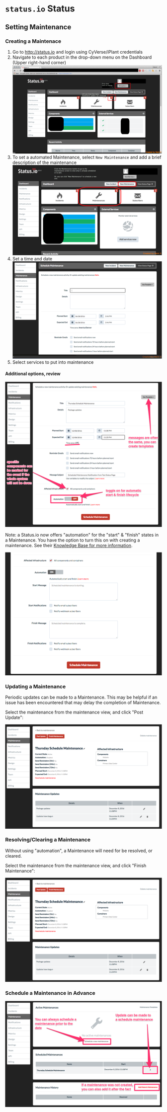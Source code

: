 # `status.io` Status
## Setting Maintenance

### Creating a Maintenace

1. Go to <http://status.io> and login using CyVerse/iPlant credentials
2. Navigate to each product in the drop-down menu on the Dashboard (Upper right-hand corner)
![aeaef](images/change_dropdown.png)
3. To set a automated Maintenance, select `New Maintenance` and add a brief description of the maintenance
![aeaef](images/coreservice_page.png)
4. Set a time and date
![aeaef](images/newmaintenance_page.png)
5. Select services to put into maintenance

#### Additional options, review

![annotated-create-view](images/maint-create-page-annotated.png)

Note: a Status.io now offers "automation" for the "start" & "finish" states in a Maintenance. You have the option to turn this on with creating a maintenance. See their [Knowledge Base for more information](http://kb.status.io/planned-maintenance/maintenance-lifecycle/).

![automation-options-view](images/maint-create-auto-on-opts.png)

### Updating a Maintenance

Periodic updates can be made to a Maintenance. This may be helpful if an issue has been encountered that may delay the completion of Maintenance.

Select the maintenance from the maintenance view, and click "Post Update":

![update-maintenance](images/maint-update-finish-page.png)


### Resolving/Clearing a Maintenance

Without using "automation", a Maintenance will need for be resolved, or cleared.

Select the maintenance from the maintenance view, and click "Finish Maintenance":

![update-maintenance](images/maint-update-finish-page.png)


### Schedule a Maintenance in Advance

![schedule-maintenance](images/maint-view-page.png)
